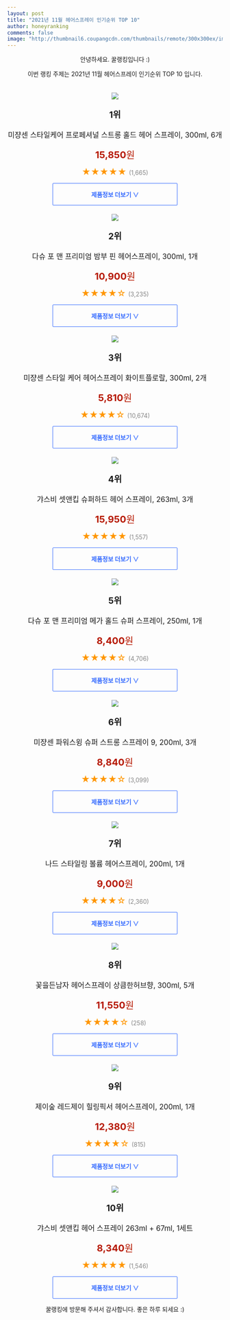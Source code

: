 ```yaml
--- 
layout: post 
title: "2021년 11월 헤어스프레이 인기순위 TOP 10" 
author: honeyranking 
comments: false 
image: "http://thumbnail6.coupangcdn.com/thumbnails/remote/300x300ex/image/retail/images/2019/07/09/14/0/85cf0534-ff15-4f86-8391-26eadd380504.jpg" 
--- 
```

<p style="text-align: center;">안녕하세요. 꿀랭킹입니다 :)</p> <p style="text-align: center;">이번 랭킹 주제는 2021년 11월 헤어스프레이 인기순위 TOP 10 입니다.</p><center><img src="http://thumbnail6.coupangcdn.com/thumbnails/remote/300x300ex/image/retail/images/2019/07/09/14/0/85cf0534-ff15-4f86-8391-26eadd380504.jpg" style="margin-top:20px" /></center> <p style="text-align: center; font-size: 20px"><b>1위</b></p> <p style="text-align: center; font-size: 17px">미쟝센 스타일케어 프로페셔널 스트롱 홀드 헤어 스프레이, 300ml, 6개</p> <p style="text-align: center;"><span style="color: #b61800; font-size: 22px;"><b>15,850</b>원</span></p> <p style="text-align: center;"><span style="color: #ff9600; font-size: 20px;">★★★★★ </span><span style="color: #878787;">(1,665)</span></p> <center><a href=""> <div style="font-size: 14px; display: inline-block; padding: 15px 90px; color: #346aff; border-radius: 2px; border: 1px solid #346aff; cursor: pointer;"><b>제품정보 더보기 &or;</b></div> </a></center><center><img src="http://thumbnail10.coupangcdn.com/thumbnails/remote/300x300ex/image/retail/images/872631540284493-c639b7bd-736d-4c6a-9c62-678feda47a4f.jpg" style="margin-top:20px" /></center> <p style="text-align: center; font-size: 20px"><b>2위</b></p> <p style="text-align: center; font-size: 17px">다슈 포 맨 프리미엄 밤부 핀 헤어스프레이, 300ml, 1개</p> <p style="text-align: center;"><span style="color: #b61800; font-size: 22px;"><b>10,900</b>원</span></p> <p style="text-align: center;"><span style="color: #ff9600; font-size: 20px;">★★★★☆ </span><span style="color: #878787;">(3,235)</span></p> <center><a href="https://coupa.ng/b9Q8iT"> <div style="font-size: 14px; display: inline-block; padding: 15px 90px; color: #346aff; border-radius: 2px; border: 1px solid #346aff; cursor: pointer;"><b>제품정보 더보기 &or;</b></div> </a></center><center><img src="http://thumbnail10.coupangcdn.com/thumbnails/remote/300x300ex/image/product/image/vendoritem/2019/07/16/3008306994/76f2c03e-82cf-4646-b247-33cc6eace2f9.jpg" style="margin-top:20px" /></center> <p style="text-align: center; font-size: 20px"><b>3위</b></p> <p style="text-align: center; font-size: 17px">미쟝센 스타일 케어 헤어스프레이 화이트플로랄, 300ml, 2개</p> <p style="text-align: center;"><span style="color: #b61800; font-size: 22px;"><b>5,810</b>원</span></p> <p style="text-align: center;"><span style="color: #ff9600; font-size: 20px;">★★★★☆ </span><span style="color: #878787;">(10,674)</span></p> <center><a href="https://coupa.ng/b9Q8iV"> <div style="font-size: 14px; display: inline-block; padding: 15px 90px; color: #346aff; border-radius: 2px; border: 1px solid #346aff; cursor: pointer;"><b>제품정보 더보기 &or;</b></div> </a></center><center><img src="http://thumbnail6.coupangcdn.com/thumbnails/remote/300x300ex/image/retail/images/2020/05/12/11/2/a714db59-ca99-4aca-9911-4a883d2cb201.jpg" style="margin-top:20px" /></center> <p style="text-align: center; font-size: 20px"><b>4위</b></p> <p style="text-align: center; font-size: 17px">갸스비 셋앤킵 슈퍼하드 헤어 스프레이, 263ml, 3개</p> <p style="text-align: center;"><span style="color: #b61800; font-size: 22px;"><b>15,950</b>원</span></p> <p style="text-align: center;"><span style="color: #ff9600; font-size: 20px;">★★★★★ </span><span style="color: #878787;">(1,557)</span></p> <center><a href="https://coupa.ng/b9Q8iX"> <div style="font-size: 14px; display: inline-block; padding: 15px 90px; color: #346aff; border-radius: 2px; border: 1px solid #346aff; cursor: pointer;"><b>제품정보 더보기 &or;</b></div> </a></center><center><img src="http://thumbnail9.coupangcdn.com/thumbnails/remote/300x300ex/image/retail/images/872383345549186-6399438a-4dde-41a4-b80e-d9fcaa0639d1.jpg" style="margin-top:20px" /></center> <p style="text-align: center; font-size: 20px"><b>5위</b></p> <p style="text-align: center; font-size: 17px">다슈 포 맨 프리미엄 메가 홀드 슈퍼 스프레이, 250ml, 1개</p> <p style="text-align: center;"><span style="color: #b61800; font-size: 22px;"><b>8,400</b>원</span></p> <p style="text-align: center;"><span style="color: #ff9600; font-size: 20px;">★★★★☆ </span><span style="color: #878787;">(4,706)</span></p> <center><a href="https://coupa.ng/b9Q8iZ"> <div style="font-size: 14px; display: inline-block; padding: 15px 90px; color: #346aff; border-radius: 2px; border: 1px solid #346aff; cursor: pointer;"><b>제품정보 더보기 &or;</b></div> </a></center><center><img src="http://thumbnail10.coupangcdn.com/thumbnails/remote/300x300ex/image/product/image/vendoritem/2019/09/19/4326853093/3cc25f39-4699-4a1b-9f46-8d3434f11c15.jpg" style="margin-top:20px" /></center> <p style="text-align: center; font-size: 20px"><b>6위</b></p> <p style="text-align: center; font-size: 17px">미쟝센 파워스윙 슈퍼 스트롱 스프레이 9, 200ml, 3개</p> <p style="text-align: center;"><span style="color: #b61800; font-size: 22px;"><b>8,840</b>원</span></p> <p style="text-align: center;"><span style="color: #ff9600; font-size: 20px;">★★★★☆ </span><span style="color: #878787;">(3,099)</span></p> <center><a href="https://coupa.ng/b9Q8i3"> <div style="font-size: 14px; display: inline-block; padding: 15px 90px; color: #346aff; border-radius: 2px; border: 1px solid #346aff; cursor: pointer;"><b>제품정보 더보기 &or;</b></div> </a></center><center><img src="http://thumbnail8.coupangcdn.com/thumbnails/remote/300x300ex/image/retail/images/175739947660967-1313e533-f109-4345-b3a3-91196e5315ba.jpg" style="margin-top:20px" /></center> <p style="text-align: center; font-size: 20px"><b>7위</b></p> <p style="text-align: center; font-size: 17px">나드 스타일링 볼륨 헤어스프레이, 200ml, 1개</p> <p style="text-align: center;"><span style="color: #b61800; font-size: 22px;"><b>9,000</b>원</span></p> <p style="text-align: center;"><span style="color: #ff9600; font-size: 20px;">★★★★☆ </span><span style="color: #878787;">(2,360)</span></p> <center><a href="https://coupa.ng/b9Q8i6"> <div style="font-size: 14px; display: inline-block; padding: 15px 90px; color: #346aff; border-radius: 2px; border: 1px solid #346aff; cursor: pointer;"><b>제품정보 더보기 &or;</b></div> </a></center><center><img src="http://thumbnail8.coupangcdn.com/thumbnails/remote/300x300ex/image/retail/images/2020/08/07/17/1/28e8616c-5bf4-4a5c-9c64-c8f8f6406026.jpg" style="margin-top:20px" /></center> <p style="text-align: center; font-size: 20px"><b>8위</b></p> <p style="text-align: center; font-size: 17px">꽃을든남자 헤어스프레이 상큼한허브향, 300ml, 5개</p> <p style="text-align: center;"><span style="color: #b61800; font-size: 22px;"><b>11,550</b>원</span></p> <p style="text-align: center;"><span style="color: #ff9600; font-size: 20px;">★★★★☆ </span><span style="color: #878787;">(258)</span></p> <center><a href="https://coupa.ng/b9Q8i8"> <div style="font-size: 14px; display: inline-block; padding: 15px 90px; color: #346aff; border-radius: 2px; border: 1px solid #346aff; cursor: pointer;"><b>제품정보 더보기 &or;</b></div> </a></center><center><img src="http://thumbnail6.coupangcdn.com/thumbnails/remote/300x300ex/image/retail/images/2020/10/12/13/3/68b5ddef-b3f4-41b7-80dd-4ce36deeccd6.jpg" style="margin-top:20px" /></center> <p style="text-align: center; font-size: 20px"><b>9위</b></p> <p style="text-align: center; font-size: 17px">제이숲 레드제이 힐링픽서 헤어스프레이, 200ml, 1개</p> <p style="text-align: center;"><span style="color: #b61800; font-size: 22px;"><b>12,380</b>원</span></p> <p style="text-align: center;"><span style="color: #ff9600; font-size: 20px;">★★★★☆ </span><span style="color: #878787;">(815)</span></p> <center><a href="https://coupa.ng/b9Q8i9"> <div style="font-size: 14px; display: inline-block; padding: 15px 90px; color: #346aff; border-radius: 2px; border: 1px solid #346aff; cursor: pointer;"><b>제품정보 더보기 &or;</b></div> </a></center><center><img src="http://thumbnail8.coupangcdn.com/thumbnails/remote/300x300ex/image/product/image/vendoritem/2018/11/12/3541228757/9b759088-b8a1-49f1-a57c-a68477a7fb9a.jpg" style="margin-top:20px" /></center> <p style="text-align: center; font-size: 20px"><b>10위</b></p> <p style="text-align: center; font-size: 17px">갸스비 셋앤킵 헤어 스프레이 263ml + 67ml, 1세트</p> <p style="text-align: center;"><span style="color: #b61800; font-size: 22px;"><b>8,340</b>원</span></p> <p style="text-align: center;"><span style="color: #ff9600; font-size: 20px;">★★★★★ </span><span style="color: #878787;">(1,546)</span></p> <center><a href="https://coupa.ng/b9Q8jb"> <div style="font-size: 14px; display: inline-block; padding: 15px 90px; color: #346aff; border-radius: 2px; border: 1px solid #346aff; cursor: pointer;"><b>제품정보 더보기 &or;</b></div> </a></center> <p style="text-align: center;">꿀랭킹에 방문해 주셔서 감사합니다. 좋은 하루 되세요 :)</p>
